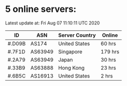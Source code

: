 # 5 online servers:

Latest update at: Fri Aug 07 11:10:11 UTC 2020

| ID | ASN | Server Country | Online |
| -- | --- | -------------- | ------ |
| #.D09B | AS174 | United States | 60 hrs |
| #.7F1D | AS63949 | Singapore | 179 hrs |
| #.2A79 | AS63949 | Japan | 30 hrs |
| #.33B9 | AS63888 | Hong Kong | 23 hrs |
| #.6B5C | AS16913 | United States | 2 hrs |

